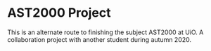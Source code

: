 # AST2000 Project
This is an alternate route to finishing the subject AST2000 at UiO. A collaboration project with another student during autumn 2020.
